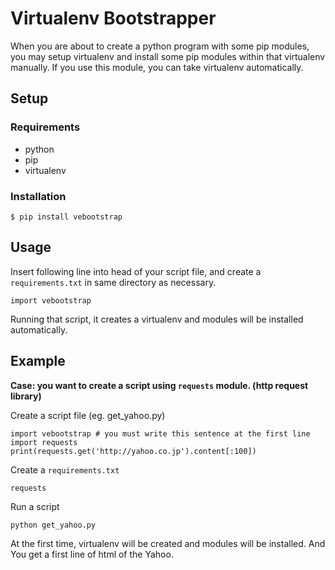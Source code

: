 Virtualenv Bootstrapper
========================

When you are about to create a python program with some pip modules, you may setup virtualenv and install some pip modules within that virtualenv manually. If you use this module, you can take virtualenv automatically.

Setup
-------------

### Requirements

* python
* pip
* virtualenv

### Installation

    $ pip install vebootstrap

Usage
--------------

Insert following line into head of your script file, and create a `requirements.txt` in same directory as necessary.

    import vebootstrap

Running that script, it creates a virtualenv and modules will be installed automatically.

Example
--------------

**Case: you want to create a script using `requests` module. (http request library)**

Create a script file (eg. get\_yahoo.py)

    import vebootstrap # you must write this sentence at the first line
    import requests
    print(requests.get('http://yahoo.co.jp').content[:100])

Create a `requirements.txt`

    requests

Run a script

    python get_yahoo.py

At the first time, virtualenv will be created and modules will be installed.
And You get a first line of html of the Yahoo.

